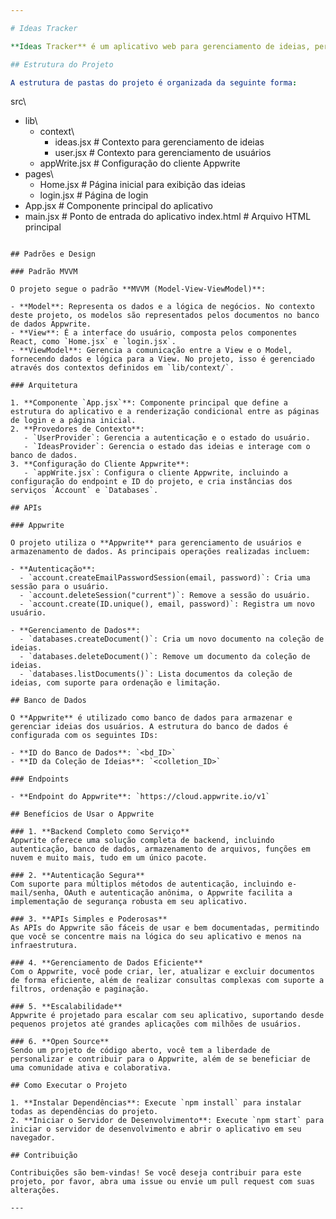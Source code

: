 ```yaml
---

# Ideas Tracker

**Ideas Tracker** é um aplicativo web para gerenciamento de ideias, permitindo aos usuários registrar, visualizar e excluir suas ideias de forma intuitiva. O projeto é desenvolvido usando React e Appwrite, e adota o padrão MVVM (Model-View-ViewModel) para a estrutura do frontend.

## Estrutura do Projeto

A estrutura de pastas do projeto é organizada da seguinte forma:

```
src\
- lib\
  - context\
    - ideas.jsx       # Contexto para gerenciamento de ideias
    - user.jsx        # Contexto para gerenciamento de usuários
  - appWrite.jsx      # Configuração do cliente Appwrite
- pages\
  - Home.jsx          # Página inicial para exibição das ideias
  - login.jsx         # Página de login
- App.jsx             # Componente principal do aplicativo
- main.jsx            # Ponto de entrada do aplicativo
index.html            # Arquivo HTML principal
```

## Padrões e Design

### Padrão MVVM

O projeto segue o padrão **MVVM (Model-View-ViewModel)**:

- **Model**: Representa os dados e a lógica de negócios. No contexto deste projeto, os modelos são representados pelos documentos no banco de dados Appwrite.
- **View**: É a interface do usuário, composta pelos componentes React, como `Home.jsx` e `login.jsx`.
- **ViewModel**: Gerencia a comunicação entre a View e o Model, fornecendo dados e lógica para a View. No projeto, isso é gerenciado através dos contextos definidos em `lib/context/`.

### Arquitetura

1. **Componente `App.jsx`**: Componente principal que define a estrutura do aplicativo e a renderização condicional entre as páginas de login e a página inicial.
2. **Provedores de Contexto**:
   - `UserProvider`: Gerencia a autenticação e o estado do usuário.
   - `IdeasProvider`: Gerencia o estado das ideias e interage com o banco de dados.
3. **Configuração do Cliente Appwrite**:
   - `appWrite.jsx`: Configura o cliente Appwrite, incluindo a configuração do endpoint e ID do projeto, e cria instâncias dos serviços `Account` e `Databases`.

## APIs

### Appwrite

O projeto utiliza o **Appwrite** para gerenciamento de usuários e armazenamento de dados. As principais operações realizadas incluem:

- **Autenticação**:
  - `account.createEmailPasswordSession(email, password)`: Cria uma sessão para o usuário.
  - `account.deleteSession("current")`: Remove a sessão do usuário.
  - `account.create(ID.unique(), email, password)`: Registra um novo usuário.

- **Gerenciamento de Dados**:
  - `databases.createDocument()`: Cria um novo documento na coleção de ideias.
  - `databases.deleteDocument()`: Remove um documento da coleção de ideias.
  - `databases.listDocuments()`: Lista documentos da coleção de ideias, com suporte para ordenação e limitação.

## Banco de Dados

O **Appwrite** é utilizado como banco de dados para armazenar e gerenciar ideias dos usuários. A estrutura do banco de dados é configurada com os seguintes IDs:

- **ID do Banco de Dados**: `<bd_ID>`
- **ID da Coleção de Ideias**: `<colletion_ID>`

### Endpoints

- **Endpoint do Appwrite**: `https://cloud.appwrite.io/v1`

## Benefícios de Usar o Appwrite

### 1. **Backend Completo como Serviço**
Appwrite oferece uma solução completa de backend, incluindo autenticação, banco de dados, armazenamento de arquivos, funções em nuvem e muito mais, tudo em um único pacote.

### 2. **Autenticação Segura**
Com suporte para múltiplos métodos de autenticação, incluindo e-mail/senha, OAuth e autenticação anônima, o Appwrite facilita a implementação de segurança robusta em seu aplicativo.

### 3. **APIs Simples e Poderosas**
As APIs do Appwrite são fáceis de usar e bem documentadas, permitindo que você se concentre mais na lógica do seu aplicativo e menos na infraestrutura.

### 4. **Gerenciamento de Dados Eficiente**
Com o Appwrite, você pode criar, ler, atualizar e excluir documentos de forma eficiente, além de realizar consultas complexas com suporte a filtros, ordenação e paginação.

### 5. **Escalabilidade**
Appwrite é projetado para escalar com seu aplicativo, suportando desde pequenos projetos até grandes aplicações com milhões de usuários.

### 6. **Open Source**
Sendo um projeto de código aberto, você tem a liberdade de personalizar e contribuir para o Appwrite, além de se beneficiar de uma comunidade ativa e colaborativa.

## Como Executar o Projeto

1. **Instalar Dependências**: Execute `npm install` para instalar todas as dependências do projeto.
2. **Iniciar o Servidor de Desenvolvimento**: Execute `npm start` para iniciar o servidor de desenvolvimento e abrir o aplicativo em seu navegador.

## Contribuição

Contribuições são bem-vindas! Se você deseja contribuir para este projeto, por favor, abra uma issue ou envie um pull request com suas alterações.

---
```

